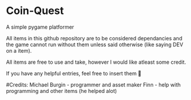 # Coin-Quest
A simple pygame platformer

All items in this github repository are to be considered dependancies and the game cannot run without them unless said otherwise (like saying DEV on a item).

All items are free to use and take, however I would like atleast some credit.

If you have any helpful entries, feel free to insert them 🙂

#Credits:
Michael Burgin - programmer and asset maker
Finn - help with programming and other items (he helped alot)
